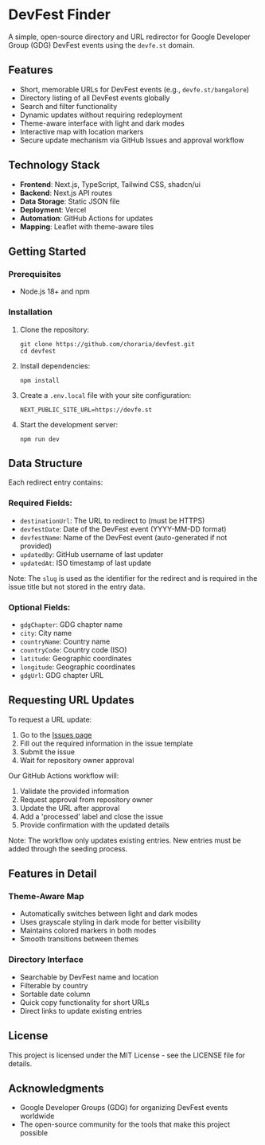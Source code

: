 # DevFest Finder

A simple, open-source directory and URL redirector for Google Developer Group (GDG) DevFest events using the `devfe.st` domain.

## Features

- Short, memorable URLs for DevFest events (e.g., `devfe.st/bangalore`)
- Directory listing of all DevFest events globally
- Search and filter functionality
- Dynamic updates without requiring redeployment
- Theme-aware interface with light and dark modes
- Interactive map with location markers
- Secure update mechanism via GitHub Issues and approval workflow

## Technology Stack

- **Frontend**: Next.js, TypeScript, Tailwind CSS, shadcn/ui
- **Backend**: Next.js API routes
- **Data Storage**: Static JSON file
- **Deployment**: Vercel
- **Automation**: GitHub Actions for updates
- **Mapping**: Leaflet with theme-aware tiles

## Getting Started

### Prerequisites

- Node.js 18+ and npm

### Installation

1. Clone the repository:
   ```
   git clone https://github.com/choraria/devfest.git
   cd devfest
   ```

2. Install dependencies:
   ```
   npm install
   ```

3. Create a `.env.local` file with your site configuration:
   ```
   NEXT_PUBLIC_SITE_URL=https://devfe.st
   ```

4. Start the development server:
   ```
   npm run dev
   ```

## Data Structure

Each redirect entry contains:

### Required Fields:
- `destinationUrl`: The URL to redirect to (must be HTTPS)
- `devfestDate`: Date of the DevFest event (YYYY-MM-DD format)
- `devfestName`: Name of the DevFest event (auto-generated if not provided)
- `updatedBy`: GitHub username of last updater
- `updatedAt`: ISO timestamp of last update

Note: The `slug` is used as the identifier for the redirect and is required in the issue title but not stored in the entry data.

### Optional Fields:
- `gdgChapter`: GDG chapter name
- `city`: City name
- `countryName`: Country name
- `countryCode`: Country code (ISO)
- `latitude`: Geographic coordinates
- `longitude`: Geographic coordinates
- `gdgUrl`: GDG chapter URL

## Requesting URL Updates

To request a URL update:

1. Go to the [Issues page](https://github.com/choraria/devfest/issues/new?assignees=&labels=update-url&template=url_update.yml&title=Update+DevFest+details%3A+%5BCity%5D+%28slug%3A+city-name%29)
2. Fill out the required information in the issue template
3. Submit the issue
4. Wait for repository owner approval

Our GitHub Actions workflow will:
1. Validate the provided information
2. Request approval from repository owner
3. Update the URL after approval
4. Add a 'processed' label and close the issue
5. Provide confirmation with the updated details

Note: The workflow only updates existing entries. New entries must be added through the seeding process.

## Features in Detail

### Theme-Aware Map
- Automatically switches between light and dark modes
- Uses grayscale styling in dark mode for better visibility
- Maintains colored markers in both modes
- Smooth transitions between themes

### Directory Interface
- Searchable by DevFest name and location
- Filterable by country
- Sortable date column
- Quick copy functionality for short URLs
- Direct links to update existing entries

## License

This project is licensed under the MIT License - see the LICENSE file for details.

## Acknowledgments

- Google Developer Groups (GDG) for organizing DevFest events worldwide
- The open-source community for the tools that make this project possible
